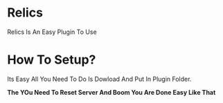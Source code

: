 # Relics
Relics Is An Easy Plugin To Use
# How To Setup?
Its Easy All You Need To Do Is Dowload And Put In Plugin Folder.

**The YOu Need To Reset Server And Boom You Are Done Easy Like That**








